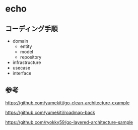 # echo

## コーディング手順

- domain
  - entity
  - model
  - repository
- infrastructure
- usecase
- interface

## 参考

https://github.com/yumekiti/go-clean-architecture-example

https://github.com/yumekiti/roadmap-back

https://github.com/ryokky59/go-layered-architecture-sample
